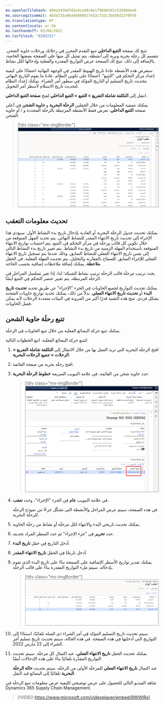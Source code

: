 ```yaml
---
ms.openlocfilehash: 404a3d3947d2e4ca98c8e1f98403d1c53598dee6
ms.sourcegitcommit: 4bda725a9b4d6099817e52c732c2bd56d22f0970
ms.translationtype: HT
ms.contentlocale: ar-SA
ms.lasthandoff: 03/08/2022
ms.locfileid: "8393231"
---
```

تتيح لك صفحة **التتبع الداخلي** تتبع التقدم المحرز فِي رحلاتك ورحلات حاوية الشحن. تنقسم كل رحلَة بحرية وبرية إلى *أنشطة*، يتم تمثيل كل منها على الصفحة بصفتها الخاصة. بالإضافة إلى ذلك، تتيح لك الصفحة عرض التواريخ المقدرة والفعلية وإدخالها لكل نشاط.

ستعرض هذه الأنشطة عادةً تاريخ الهبوط المقدر فِي الوجهة النهائية اعتمادًا على كيفية إعداد مركز التحكم فِي "التتبع". اعتمادًا على تكوين النظام، عادةً ما يقوم التاريخ النهائي بتحديث تاريخ التسليم أو التاريخ المؤكد فِي سطور أمر الشراء. يمكنك إعداد النظام لتحديث تاريخ الاستلام لأسطر أمر التحويل.

انتقل إلى **التكلفة شاملة التفريغ > التتبع > التتبع الداخلي** لفتح **صفحة التتبع الداخلي** .

يمكنك تصفية المعلومات من خلال الحقلين **الرحلَة البحرية** و **حاوية الشحن** فِي أعلى صفحة **التتبع الداخلي**. تعرض فقط الأنشطة المرتبطة بالرحلَة المحددة و / أو حاوية الشحن.

> [!div class="mx-imgBorder"]
> [![لقطة شاشة لصفحة التتبع الداخلي.](../media/inbound-tracking-page.png)](../media/inbound-tracking-page.png#lightbox)

## <a name="update-tracking-information"></a>تحديث معلومات التعقب

يمكنك تحديث جدول الرحلَة البحرية أو العادية بإدخال تاريخ بدء النشاط الأول. سيؤدي هذا الإجراء إلى تحديث تاريخ الانتهاء المقدر للنشاط النهائي. يتم تحديد المهل المتوقعة من خلال تكوين كل قالب ورحلَة فِي مركز التحكم فِي التتبع. يتم احتساب تواريخ الانتهاء المتوقعة باستخدام المهلة الزمنية من تاريخ بدء النشاط. يتم تغيير تاريخ بدء النشاط التالي إلى نفس تاريخ الانتهاء الفعلي للنشاط السابق، وذلك عندما يتم تسجيل تاريخ الانتهاء الفعلي للإجراء السابق. للسماح بالمقارنة والتحليل، يتم تحديث المهلة الفعلية. في الحقل **ملاحظة**، يمكنك إضافة ملاحظات إضافية بحسب الحاجة.

يحدد ترتيب مرحلَة قالب الرحلَة ترتيب نشاط الشبكة؛ لذا، إذا تغير تسلسل المراحل فِي الرحلَة المرتبطة، يتم تغيير عنصر التحكم فِي التتبع أيضًا.

يمكنك تحديث التواريخ لجميع الحاويات فِي الجزء "الإجراء" عن طريق تحديد **تحديث تاريخ البدء** أو **تحديث تاريخ الانتهاء الفعلي**. بدلاً من ذلك، يمكنك تحديد تواريخ حاويات الشحنة بشكل فردي. تتيح هذه التقنية قدرًا أكبر من المرونة فِي البيئات متعددة الرحلات لأنه يمكن فصل الحاويات.

## <a name="track-the-shipping-container-journey"></a>تتبع رحلَة حاوية الشحن

يمكنك تتبع حركة البضائع الفعلية من خلال تتبع الحاويات فِي الرحلَة.

لتتبع حركة البضائع الفعلية، اتبع الخطوات التالية:

1.  افتح الرحلَة البحرية التي تريد العمل بها من خلال الانتقال إلى **التكلفة شاملة التفريغ > الرحلات > جميع الرحلات البحرية**.

1.  افتح رحلَة بحرية من صفحة القائمة.

1.  حدد حاوية شحن من القائمة، فِي علامة التبويب السريعة **خطوط الرحلَة البحرية**.

    > [!div class="mx-imgBorder"]
    > [![لقطة شاشة لعلامة التبويب السريعة خطوط الرحلَة البحرية مع تحديد حاوية شحن.](../media/select-container.png)](../media/select-container.png#lightbox)

1.  في علامة التبويب **عام** فِي الجزء "الإجراء"، وحدد **تعقب**.

    في هذه الصفحة، سيتم عرض المراحل والأنشطة التي تشكّل جزءًا من نموذج الرحلَة للرحلَة البحرية.

1.  يمكنك تحديث تاريخي البدء والانتهاء لكل مرحلَة أو نشاط من رحلَة الحاوية.

1.  حدد **تحرير** فِي "جزء الإجراء" ثم حدد السطر المراد تحديثه.

1.  أدخل التاريخ فِي حقل **تاريخ البدء**.

1.  أدخل تاريخًا فِي الحقل **تاريخ الانتهاء المقدر**.

1.  يمكنك تقدير تواريخ الأسطر الإضافية على الصفحة بناءً على تاريخ البدء الذي تقوم بإدخاله. سيتم ملء التواريخ المقدرة بناءً على قالب الرحلَة.

    > [!div class="mx-imgBorder"]
    > [![لقطة شاشة للتتبع الداخلي.](../media/inbound-tracking.png)](../media/inbound-tracking.png#lightbox)

1. سيتم تحديث تاريخ التسليم المؤكد فِي أمر الشراء ذي الصلة تلقائيًا، استنادًا إلى التواريخ التي أدخلتها فِي هذه الصفحة. في هذه الحالة، سيتم تحديث تاريخ تسليم أمر الشراء إلى 22 مارس 2022.

1. يمكنك تحديث الحقل **تاريخ الانتهاء الفعلي**، عند اكتمال كل مرحلَة. سيتم تحديث التواريخ المقدّرة تلقائيًا بناءً على هذه الإدخالات أيضًا.

    عند اكتمال **تاريخ الانتهاء الفعلي** للمرحلَة الأولى من الرحلَة، سيتم تحديث **حالة الرحلَة البحرية** تلقائيًا إلى البضائع قيد النقل.

شاهد الفيديو التالي للحصول على عرض توضيحي لكيفية عرض معلومات تتبع الرحلَة فِي Dynamics 365 Supply Chain Management.

> [!VIDEO https://www.microsoft.com/videoplayer/embed/RWWlRs]
